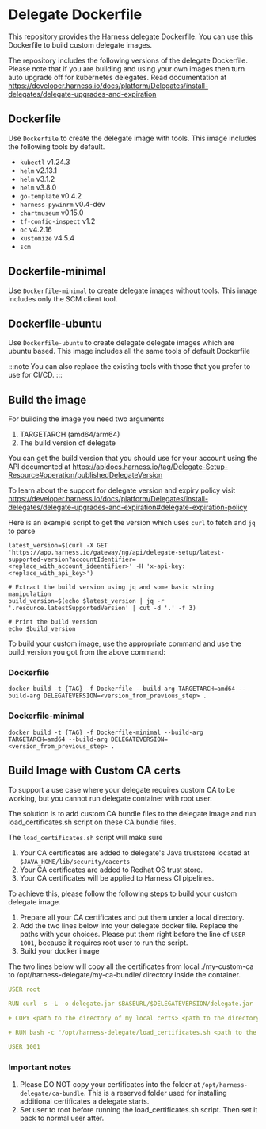 
# Delegate Dockerfile

This repository provides the Harness delegate Dockerfile. You can use this Dockerfile to build custom delegate images.

The repository includes the following versions of the delegate Dockerfile. Please note that if you are building and using your own images then turn auto upgrade off for kubernetes delegates. Read documentation at https://developer.harness.io/docs/platform/Delegates/install-delegates/delegate-upgrades-and-expiration

## Dockerfile

Use `Dockerfile` to create the delegate image with tools. This image includes the following tools by default.

  - `kubectl` v1.24.3
  - `helm` v2.13.1 
  - `helm` v3.1.2
  - `helm` v3.8.0 
  - `go-template` v0.4.2 
  - `harness-pywinrm` v0.4-dev 
  - `chartmuseum` v0.15.0 
  - `tf-config-inspect` v1.2
  - `oc` v4.2.16
  - `kustomize` v4.5.4
  - `scm`

## Dockerfile-minimal

Use `Dockerfile-minimal` to create delegate images without tools. This image includes only the SCM client tool.

## Dockerfile-ubuntu

Use `Dockerfile-ubuntu` to create delegate delegate images which are ubuntu based. This image includes all the same tools of default Dockerfile

:::note
You can also replace the existing tools with those that you prefer to use for CI/CD.
:::

## Build the image
For building the image you need two arguments
1. TARGETARCH (amd64/arm64) 
2. The build version of delegate 

You can get the build version that you should use for your account using the API documented at https://apidocs.harness.io/tag/Delegate-Setup-Resource#operation/publishedDelegateVersion

To learn about the support for delegate version and expiry policy visit https://developer.harness.io/docs/platform/Delegates/install-delegates/delegate-upgrades-and-expiration#delegate-expiration-policy

Here is an example script to get the version which uses `curl` to fetch and `jq` to parse 

```
latest_version=$(curl -X GET 'https://app.harness.io/gateway/ng/api/delegate-setup/latest-supported-version?accountIdentifier=<replace_with_account_ideentifier>' -H 'x-api-key: <replace_with_api_key>')

# Extract the build version using jq and some basic string manipulation
build_version=$(echo $latest_version | jq -r '.resource.latestSupportedVersion' | cut -d '.' -f 3)

# Print the build version
echo $build_version
```
To build your custom image, use the appropriate command and use the build_version you got from the above command:

### Dockerfile

```
docker build -t {TAG} -f Dockerfile --build-arg TARGETARCH=amd64 --build-arg DELEGATEVERSION=<version_from_previous_step> .
```

### Dockerfile-minimal

```
docker build -t {TAG} -f Dockerfile-minimal --build-arg TARGETARCH=amd64 --build-arg DELEGATEVERSION=<version_from_previous_step> .
```
## Build Image with Custom CA certs
To support a use case where your delegate requires custom CA to be working, but you cannot run delegate container with root user.

The solution is to add custom CA bundle files to the delegate image and run load_certificates.sh script on these CA bundle files.

The `load_certificates.sh` script will make sure
1. Your CA certificates are added to delegate's Java truststore located at `$JAVA_HOME/lib/security/cacerts`
2. Your CA certificates are added to Redhat OS trust store.
3. Your CA certificates will be applied to Harness CI pipelines.

To achieve this, please follow the following steps to build your custom delegate image.
1. Prepare all your CA certificates and put them under a local directory.
2. Add the two lines below into your delegate docker file. Replace the paths with your choices. Please put them right before the line of `USER 1001`, because it requires root user to run the script.
3. Build your docker image

The two lines below will copy all the certificates from local ./my-custom-ca to /opt/harness-delegate/my-ca-bundle/ directory inside the container.

```yaml
USER root
  
RUN curl -s -L -o delegate.jar $BASEURL/$DELEGATEVERSION/delegate.jar

+ COPY <path to the directory of my local certs> <path to the directory of certs inside the container>

+ RUN bash -c "/opt/harness-delegate/load_certificates.sh <path to the directory of certs inside the container>"

USER 1001
```
### Important notes
1. Please DO NOT copy your certificates into the folder at `/opt/harness-delegate/ca-bundle`. This is a reserved folder used for installing additional certificates a delegate starts.
2. Set user to root before running the load_certificates.sh script. Then set it back to normal user after.
